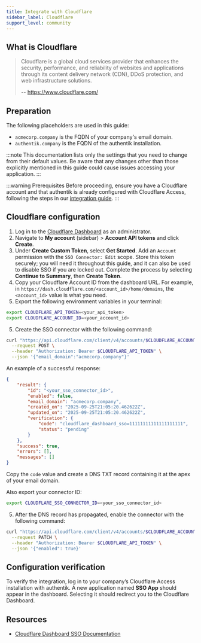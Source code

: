 ```yaml
---
title: Integrate with Cloudflare
sidebar_label: Cloudflare
support_level: community
---
```


## What is Cloudflare

> Cloudflare is a global cloud services provider that enhances the security, performance, and reliability of websites and applications through its content delivery network (CDN), DDoS protection, and web infrastructure solutions.
>
> -- https://www.cloudflare.com/

## Preparation

The following placeholders are used in this guide:

- `acmecorp.company` is the FQDN of your company's email domain.
- `authentik.company` is the FQDN of the authentik installation.

:::note
This documentation lists only the settings that you need to change from their default values. Be aware that any changes other than those explicitly mentioned in this guide could cause issues accessing your application.
:::

:::warning Prerequisites
Before proceeding, ensure you have a Cloudflare account and that authentik is already configured with Cloudflare Access, following the steps in our [integration guide](../../security/cloudflare-access/index.md).
:::

## Cloudflare configuration

1. Log in to the [Cloudflare Dashboard](https://dash.cloudflare.com) as an administrator.
2. Navigate to **My account** (sidebar) > **Account API tokens** and click **Create**.
3. Under **Create Custom Token**, select **Get Started**. Add an `Account` permission with the `SSO Connector: Edit` scope. Store this token securely; you will need it throughout this guide, and it can also be used to disable SSO if you are locked out. Complete the process by selecting **Continue to Summary**, then **Create Token**.
4. Copy your Cloudflare Account ID from the dashboard URL. For example, in `https://dash.cloudflare.com/<account_id>/home/domains`, the `<account_id>` value is what you need.
5. Export the following environment variables in your terminal:

```sh
export CLOUDFLARE_API_TOKEN=<your_api_token>
export CLOUDFLARE_ACCOUNT_ID=<your_account_id>
```

5. Create the SSO connector with the following command:

```sh
curl "https://api.cloudflare.com/client/v4/accounts/$CLOUDFLARE_ACCOUNT_ID/sso_connectors" \
  --request POST \
  --header "Authorization: Bearer $CLOUDFLARE_API_TOKEN" \
  --json '{"email_domain":"acmecorp.company"}'
```

An example of a successful response:

```json
{
    "result": {
        "id": "<your_sso_connector_id>",
        "enabled": false,
        "email_domain": "acmecorp.company",
        "created_on": "2025-09-25T21:05:20.462622Z",
        "updated_on": "2025-09-25T21:05:20.462622Z",
        "verification": {
            "code": "cloudflare_dashboard_sso=11111111111111111111",
            "status": "pending"
        }
    },
    "success": true,
    "errors": [],
    "messages": []
}
```

Copy the `code` value and create a DNS TXT record containing it at the apex of your email domain.

Also export your connector ID:

```sh
export CLOUDFLARE_SSO_CONNECTOR_ID=<your_sso_connector_id>
```

5. After the DNS record has propagated, enable the connector with the following command:

```sh
curl "https://api.cloudflare.com/client/v4/accounts/$CLOUDFLARE_ACCOUNT_ID/sso_connectors/$CLOUDFLARE_SSO_CONNECTOR_ID" \
  --request PATCH \
  --header "Authorization: Bearer $CLOUDFLARE_API_TOKEN" \
  --json '{"enabled": true}'
```

## Configuration verification

To verify the integration, log in to your company’s Cloudflare Access installation with authentik. A new application named **SSO App** should appear in the dashboard. Selecting it should redirect you to the Cloudflare Dashboard.

## Resources

- [Cloudflare Dashboard SSO Documentation](https://developers.cloudflare.com/cloudflare-one/applications/configure-apps/dash-sso-apps/)
